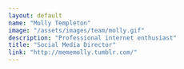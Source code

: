 ```yaml
---
layout: default
name: "Molly Templeton"
image: "/assets/images/team/molly.gif"
description: "Professional internet enthusiast"
title: "Social Media Director"
link: "http://mememolly.tumblr.com/"
---
```

